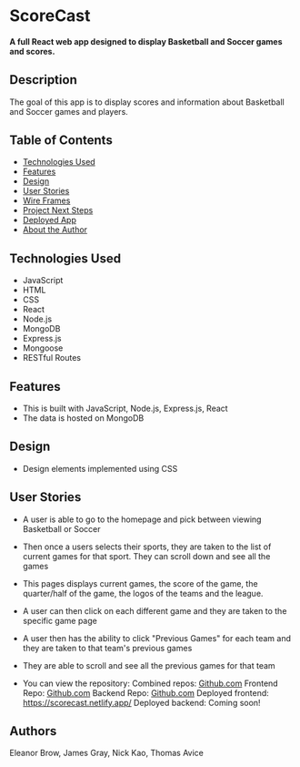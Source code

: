 # ScoreCast

#### A full React web app designed to display Basketball and Soccer games and scores. 


## Description
The goal of this app is to display scores and information about Basketball and Soccer games and players. 


## Table of Contents
* [Technologies Used](#technologiesused)
* [Features](#features)
* [Design](#design)
* [User Stories](#userstories)
* [Wire Frames](#wireframes)
* [Project Next Steps](#nextsteps)
* [Deployed App](#deployment)
* [About the Author](#author)

## Technologies Used
* JavaScript
* HTML
* CSS
* React
* Node.js
* MongoDB
* Express.js
* Mongoose
* RESTful Routes

## Features
*   This is built with JavaScript, Node.js, Express.js, React
*   The data is hosted on MongoDB

## Design
* Design elements implemented using CSS

## User Stories
* A user is able to go to the homepage and pick between viewing Basketball or Soccer
* Then once a users selects their sports, they are taken to the list of current games for that sport. They can scroll down and see all the games 
* This pages displays current games, the score of the game, the quarter/half of the game, the logos of the teams and the league. 
* A user can then click on each different game and they are taken to the specific game page
* A user then has the ability to click "Previous Games" for each team and they are taken to that team's previous games
* They are able to scroll and see all the previous games for that team 

* You can view the repository:
Combined repos: [Github.com](https://github.com/jargray85/ScoreCast)
Frontend Repo: [Github.com](https://github.com/jargray85/ScoreCast-Frontend)
Backend Repo: [Github.com](https://github.com/jargray85/Scorecast-backend)
Deployed frontend: https://scorecast.netlify.app/
Deployed backend: Coming soon!

## Authors
Eleanor Brow, James Gray, Nick Kao, Thomas Avice  